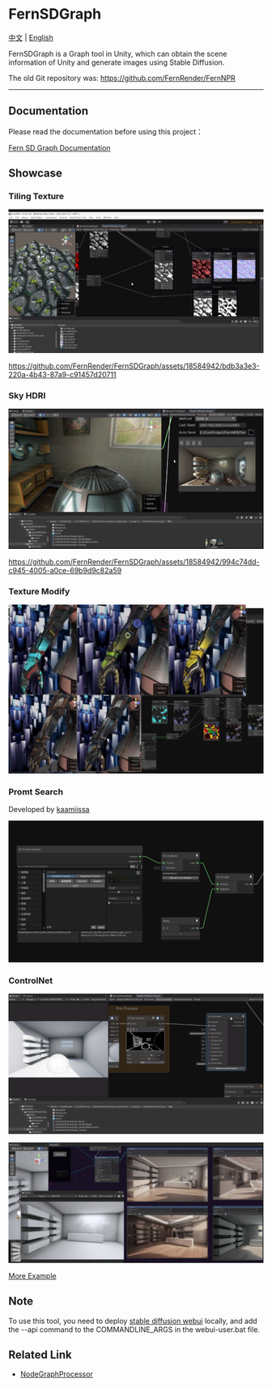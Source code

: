 # FernSDGraph

[中文](https://github.com/FernRender/FernSDGraph/blob/master/README_CN.md) | [English](https://github.com/FernRender/FernSDGraph/blob/master/README.md)

FernSDGraph is a Graph tool in Unity, which can obtain the scene information of Unity and generate images using Stable Diffusion.

The old Git repository was: https://github.com/FernRender/FernNPR
___

## Documentation

Please read the documentation before using this project：

[Fern SD Graph Documentation](https://www.notion.so/rookiefern/Fern-Render-Stable-Diffusion-Graph-c93aa9a1d29748ef8f5fdc4523af503b)

## Showcase

### Tiling Texture

![](/DocAssets/TilingPBR.jpg)

https://github.com/FernRender/FernSDGraph/assets/18584942/bdb3a3e3-220a-4b43-87a9-c91457d20711

### Sky HDRI

![](/DocAssets/SkyHDRI.png)

https://github.com/FernRender/FernSDGraph/assets/18584942/994c74dd-c945-4005-a0ce-69b9d9c82a59

### Texture Modify

![](/DocAssets/TextureModify.png)

### Promt Search

Developed by [kaamiissa](https://github.com/kaamiissa)

![](/DocAssets/PromptGenerator.png)

### ControlNet

![](/DocAssets/ControlNet.png)

![](/DocAssets/ControlNet2.jpg)

[More Example](https://github.com/FernRender/FernSDGraph/wiki/Graph-Example)

## Note

To use this tool, you need to deploy [stable diffusion webui](https://github.com/AUTOMATIC1111/stable-diffusion-webui) locally, and add the --api command to the COMMANDLINE_ARGS in the webui-user.bat file.

## Related Link

- [NodeGraphProcessor](https://github.com/alelievr/NodeGraphProcessor)

